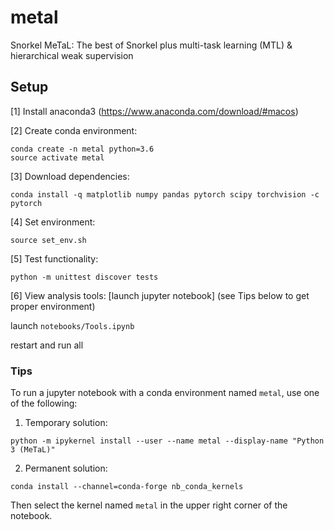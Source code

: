 # metal
Snorkel MeTaL: The best of Snorkel plus multi-task learning (MTL) &amp; hierarchical weak supervision

## Setup
[1] Install anaconda3 (https://www.anaconda.com/download/#macos)

[2] Create conda environment:
```
conda create -n metal python=3.6
source activate metal
```

[3] Download dependencies:
```
conda install -q matplotlib numpy pandas pytorch scipy torchvision -c pytorch
```

[4] Set environment:
```
source set_env.sh
```

[5] Test functionality:
```
python -m unittest discover tests
```

[6] View analysis tools:
[launch jupyter notebook] (see Tips below to get proper environment)

launch ```notebooks/Tools.ipynb```

restart and run all


### Tips
To run a jupyter notebook with a conda environment named `metal`, use one of the
following:

1) Temporary solution:

```python -m ipykernel install --user --name metal --display-name "Python 3 (MeTaL)"```

2) Permanent solution:

```conda install --channel=conda-forge nb_conda_kernels```

Then select the kernel named `metal` in the upper right corner of the notebook.
